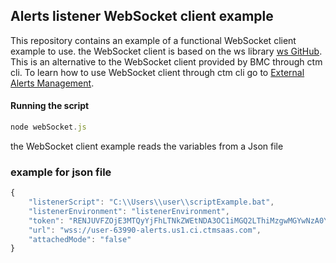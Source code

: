 ## Alerts listener WebSocket client example

This repository contains an example of a functional WebSocket client example to use.
the WebSocket client is based on the ws library [ws GitHub](https://github.com/WebSocket/ws).
This is an alternative to the WebSocket client provided by BMC through ctm cli.
To learn how to use WebSocket client  through ctm cli go to [External Alerts Management](https://docs.bmc.com/docs/automation-api/Helix21/run-service-1041161864.html#Runservice-alerts_listener_startrunalerts:listener::start:~:text=Back%20to%20top-,External%20Alert%20Management,-An%20alert%20is).

#### Running the script
```javascript
node webSocket.js
```

the WebSocket client example reads the variables from a Json file
### example for json file
```javascript
{
    "listenerScript": "C:\\Users\\user\\scriptExample.bat",
    "listenerEnvironment": "listenerEnvironment",
    "token": "RENJUVFZOjE3MTQyYjFhLTNkZWEtNDA3OC1iMGQ2LThiMzgwMGYwNzA0YTo3ajZkdUdPTWZTaHNBOXdjVlBBdXVGSEJCd3JiNy9LZlRqQzhQalh0Q2xZPQ==",
    "url": "wss://user-63990-alerts.us1.ci.ctmsaas.com",
    "attachedMode": "false"
}
```
